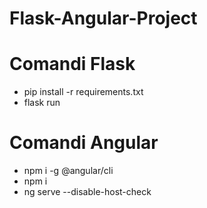 # Flask-Angular-Project
# Comandi Flask
- pip install -r requirements.txt
- flask run

# Comandi Angular
- npm i -g @angular/cli
- npm i
- ng serve --disable-host-check
